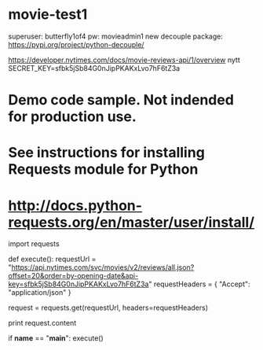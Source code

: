 # movie-test1
superuser: butterfly1of4 pw: movieadmin1
new decouple package:
https://pypi.org/project/python-decouple/

https://developer.nytimes.com/docs/movie-reviews-api/1/overview
nytt SECRET_KEY=sfbk5jSb84G0nJipPKAKxLvo7hF6tZ3a



# Demo code sample. Not indended for production use.

# See instructions for installing Requests module for Python
# http://docs.python-requests.org/en/master/user/install/

import requests

def execute():
  requestUrl = "https://api.nytimes.com/svc/movies/v2/reviews/all.json?offset=20&order=by-opening-date&api-key=sfbk5jSb84G0nJipPKAKxLvo7hF6tZ3a"
  requestHeaders = {
    "Accept": "application/json"
  }

  request = requests.get(requestUrl, headers=requestHeaders)

  print request.content

if __name__ == "__main__":
  execute()
